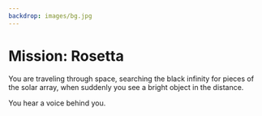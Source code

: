 ```yaml
---
backdrop: images/bg.jpg
---
```


# Mission: Rosetta

You are traveling through space, searching the black infinity for pieces of the solar array, when suddenly you see a bright object in the distance.

You hear a voice behind you.

<Helper id="1"/>

<Page url="/rocket/en/rosetta/dust"  action="Steer towards the dust tail" condition="none" />

<Page url="/rocket/en/rosetta/ion"  action="Steer towards the ion tail" condition="none" />


